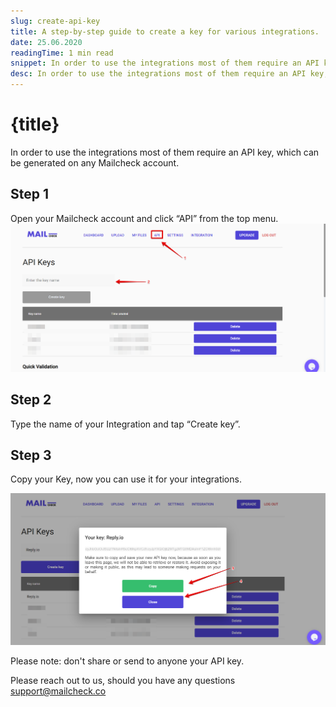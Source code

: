 ```yaml
---
slug: create-api-key
title: A step-by-step guide to create a key for various integrations.
date: 25.06.2020
readingTime: 1 min read
snippet: In order to use the integrations most of them require an API key, which can be generated on any Mailcheck account.
desc: In order to use the integrations most of them require an API key, which can be generated on any Mailcheck account.
---
```


# {title}

In order to use the integrations most of them require an API key, which can be generated on any Mailcheck account.

## Step 1

Open your Mailcheck account and click “API” from the top menu.
![open API tab](./api-tab.png)

## Step 2

Type the name of your Integration and tap “Create key”.

## Step 3

Copy your Key, now you can use it for your integrations.

![copy out API key](./api-key-copy.png)

Please note: don't share or send to anyone your API key.

Please reach out to us, should you have any questions [support@mailcheck.co](mailto:support+api@mailcheck.co)
